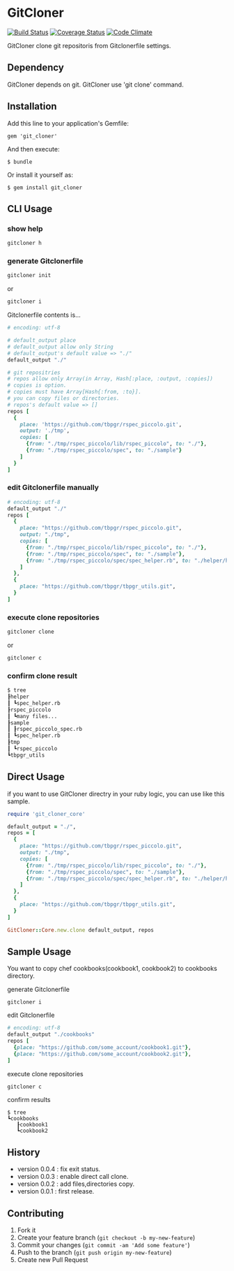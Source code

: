 # GitCloner

[![Build Status](https://travis-ci.org/tbpgr/git_cloner.png?branch=master)](https://travis-ci.org/tbpgr/git_cloner)
[![Coverage Status](https://coveralls.io/repos/tbpgr/git_cloner/badge.png)](https://coveralls.io/r/tbpgr/git_cloner)
[![Code Climate](https://codeclimate.com/github/tbpgr/git_cloner.png)](https://codeclimate.com/github/tbpgr/git_cloner)

GitCloner clone git repositoris from Gitclonerfile settings.

## Dependency
GitCloner depends on git. GitCloner use 'git clone' command.

## Installation

Add this line to your application's Gemfile:

    gem 'git_cloner'

And then execute:

    $ bundle

Or install it yourself as:

    $ gem install git_cloner

## CLI Usage

### show help

~~~bash
gitcloner h
~~~

### generate Gitclonerfile

~~~bash
gitcloner init
~~~

or 

~~~bash
gitcloner i
~~~

Gitclonerfile contents is...  

~~~ruby
# encoding: utf-8

# default_output place
# default_output allow only String
# default_output's default value => "./"
default_output "./"

# git repositries
# repos allow only Array(in Array, Hash[:place, :output, :copies])
# copies is option.
# copies must have Array[Hash{:from, :to}].
# you can copy files or directories.
# repos's default value => []
repos [
  {
    place: 'https://github.com/tbpgr/rspec_piccolo.git',
    output: './tmp',
    copies: [
      {from: "./tmp/rspec_piccolo/lib/rspec_piccolo", to: "./"},
      {from: "./tmp/rspec_piccolo/spec", to: "./sample"}
    ]
  }
]
~~~

### edit Gitclonerfile manually

~~~ruby
# encoding: utf-8
default_output "./"
repos [
  {
    place: "https://github.com/tbpgr/rspec_piccolo.git",
    output: "./tmp",
    copies: [
      {from: "./tmp/rspec_piccolo/lib/rspec_piccolo", to: "./"}, 
      {from: "./tmp/rspec_piccolo/spec", to: "./sample"}, 
      {from: "./tmp/rspec_piccolo/spec/spec_helper.rb", to: "./helper/helper.rb"}, 
    ]
  },
  {
    place: "https://github.com/tbpgr/tbpgr_utils.git",
  }
]
~~~

### execute clone repositories

~~~bash
gitcloner clone
~~~

or

~~~bash
gitcloner c
~~~

### confirm clone result

~~~bash
$ tree
┠helper
┃ ┗spec_helper.rb
┠rspec_piccolo
┃ ┗many files...
┠sample
┃ ┠rspec_piccolo_spec.rb
┃ ┗spec_helper.rb
┠tmp
┃ ┗rspec_piccolo
┗tbpgr_utils
~~~

## Direct Usage
if you want to use GitCloner directry in your ruby logic, you can use like this sample.

~~~ruby
require 'git_cloner_core'

default_output = "./",
repos = [
  {
    place: "https://github.com/tbpgr/rspec_piccolo.git",
    output: "./tmp",
    copies: [
      {from: "./tmp/rspec_piccolo/lib/rspec_piccolo", to: "./"}, 
      {from: "./tmp/rspec_piccolo/spec", to: "./sample"}, 
      {from: "./tmp/rspec_piccolo/spec/spec_helper.rb", to: "./helper/helper.rb"}, 
    ]
  },
  {
    place: "https://github.com/tbpgr/tbpgr_utils.git",
  }
]

GitCloner::Core.new.clone default_output, repos
~~~

## Sample Usage
You want to copy chef cookbooks(cookbook1, cookbook2) to cookbooks directory.

generate Gitclonerfile  

~~~
gitcloner i
~~~

edit Gitclonerfile  

~~~ruby
# encoding: utf-8
default_output "./cookbooks"
repos [
  {place: "https://github.com/some_account/cookbook1.git"},
  {place: "https://github.com/some_account/cookbook2.git"},
]
~~~

execute clone repositories  

~~~bash
gitcloner c
~~~

confirm results  

~~~
$ tree
┗cookbooks
   ┠cookbook1
   ┗cookbook2
~~~

## History
* version 0.0.4 : fix exit status.
* version 0.0.3 : enable direct call clone.
* version 0.0.2 : add files,directories copy.
* version 0.0.1 : first release.

## Contributing

1. Fork it
2. Create your feature branch (`git checkout -b my-new-feature`)
3. Commit your changes (`git commit -am 'Add some feature'`)
4. Push to the branch (`git push origin my-new-feature`)
5. Create new Pull Request
